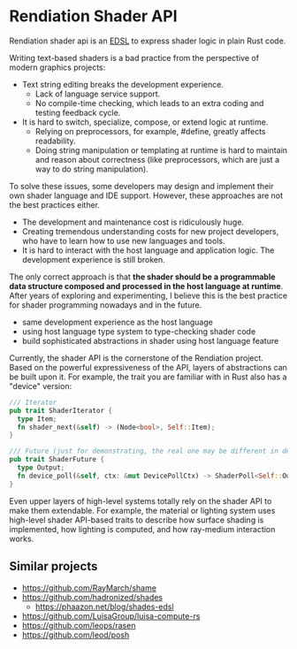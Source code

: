 # Rendiation Shader API

Rendiation shader api is an [EDSL](https://en.wikipedia.org/wiki/Domain-specific_language#External_and_Embedded_Domain_Specific_Languages) to express shader logic in plain Rust code.

Writing text-based shaders is a bad practice from the perspective of modern graphics projects:

- Text string editing breaks the development experience.
  - Lack of language service support.
  - No compile-time checking, which leads to an extra coding and testing feedback cycle.
- It is hard to switch, specialize, compose, or extend logic at runtime.
  - Relying on preprocessors, for example, #define, greatly affects readability.
  - Doing string manipulation or templating at runtime is hard to maintain and reason about correctness (like preprocessors, which are just a way to do string manipulation).

To solve these issues, some developers may design and implement their own shader language and IDE support. However, these approaches are not the best practices either.

- The development and maintenance cost is ridiculously huge.
- Creating tremendous understanding costs for new project developers, who have to learn how to use new languages and tools.
- It is hard to interact with the host language and application logic. The development experience is still broken.

The only correct approach is that **the shader should be a programmable data structure composed and processed in the host language at runtime**. After years of exploring and experimenting, I believe this is the best practice for shader programming nowadays and in the future.

- same development experience as the host language
- using host language type system to type-checking shader code
- build sophisticated abstractions in shader using host language feature

Currently, the shader API is the cornerstone of the Rendiation project. Based on the powerful expressiveness of the API, layers of abstractions can be built upon it. For example, the trait you are familiar with in Rust also has a "device" version:

``` rust
/// Iterator
pub trait ShaderIterator {
  type Item;
  fn shader_next(&self) -> (Node<bool>, Self::Item);
}

/// Future (just for demonstrating, the real one may be different in detail)
pub trait ShaderFuture {
  type Output;
  fn device_poll(&self, ctx: &mut DevicePollCtx) -> ShaderPoll<Self::Output>;
}
```

Even upper layers of high-level systems totally rely on the shader API to make them extendable. For example, the material or lighting system uses high-level shader API-based traits to describe how surface shading is implemented, how lighting is computed, and how ray-medium interaction works.

## Similar projects

- <https://github.com/RayMarch/shame>
- <https://github.com/hadronized/shades>
  - <https://phaazon.net/blog/shades-edsl>
- <https://github.com/LuisaGroup/luisa-compute-rs>
- <https://github.com/leops/rasen>
- <https://github.com/leod/posh>
